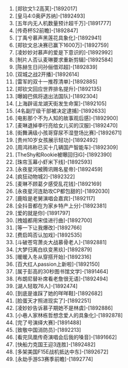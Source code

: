 
1. [郑钦文1:2高芙]-[1892017]
1. [皇马4:0奥萨苏纳]-[1892493]
1. [五年内无人机数量预计超千万]-[1891777]
1. [传奇杯S2前瞻]-[1892847]
1. [丁禹兮慕声黑莲花具象化]-[1892941]
1. [郑钦文总决赛已赢下1600万]-[1892759]
1. [凌妙妙对慕声的爱是下意识的]-[1892992]
1. [制片人否认麦琳要求重新剪辑]-[1892584]
1. [陈赫生日问孙俪借邓超]-[1892839]
1. [双城之战2开播]-[1892614]
1. [雷军的双十一推荐清单]-[1892885]
1. [郑钦文回应世界排名提升]-[1892135]
1. [曝姆巴佩将退出法国队]-[1892304]
1. [上海辟谣龙湖天街发生命案]-[1892105]
1. [4名副厅级干部被决定逮捕]-[1892633]
1. [电影那个不为人知的故事观后感]-[1892900]
1. [麦琳退掉李行亮给女儿买的汉服]-[1892470]
1. [街舞满级小孩哥穿尿不湿登场比赛]-[1892671]
1. [贵州10岁女孩展示轻功]-[1892492]
1. [周鸿祎称已买十几辆国产智能车]-[1892309]
1. [TheShy和Rookie被曝回归iG]-[1892390]
1. [珠帘玉幕小虾米下线]-[1892593]
1. [永夜星河被腾讯赐名星帝]-[1892459]
1. [疯狂动物城2]-[1892322]
1. [麦琳不顾葛夕感受乱花钱]-[1892169]
1. [永夜星河连助攻CP都包甜的]-[1892030]
1. [鹿晗是老舅演唱会嘉宾]-[1892117]
1. [全抖音都在为家乡特产上分]-[1892381]
1. [爱的就是你]-[1891797]
1. [拽姐都用宋佳进行曲]-[1892700]
1. [等一下让我爆改]-[1892766]
1. [费启鸣否认加戏]-[1892535]
1. [斗破苍穹萧炎大战慕骨老人]-[1892881]
1. [大梦归离白玖变黑玖]-[1892879]
1. [暖暖入冬从穿搭开始]-[1892316]
1. [百大红人passion上新啦]-[1892150]
1. [属于彭高的30秒图书馆文学]-[1891464]
1. [布朗尼替补席看老詹很无语]-[1892494]
1. [湖人轻取76人]-[1892474]
1. [到底是谁踩了她的咩咩鞋]-[1892682]
1. [脸蛋天才照进现实了]-[1892251]
1. [凌妙妙告诉慕子期她不是林虞]-[1892886]
1. [小巷人家林栋哲想念爱人的具象化]-[1892878]
1. [完了号演绎大赛]-[1891488]
1. [致敬中国消防员]-[1892213]
1. [看完凤凰传奇演唱会后我的嗓音]-[1891662]
1. [快船力克国王迎3连胜]-[1892482]
1. [多架美国F15E战机抵达中东]-[1892672]
1. [永劫手游S3赛季前瞻]-[1892774]